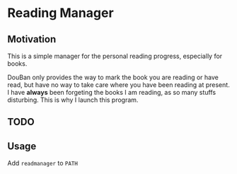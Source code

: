# Reading Manager

## Motivation

This is a simple manager for the personal reading progress, especially for books.

DouBan only provides the way to mark the book you are reading or have read, 
but have no way to take care where you have been reading at present.
I have **always** been forgeting the books I am reading, as so many stuffs disturbing.
This is why I launch this program.


## TODO

## Usage

Add `readmanager` to `PATH`
